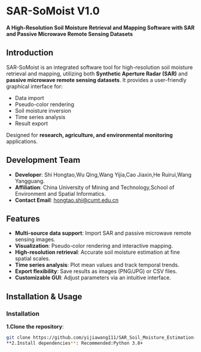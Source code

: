 # SAR-SoMoist V1.0  
**A High-Resolution Soil Moisture Retrieval and Mapping Software with SAR and Passive Microwave Remote Sensing Datasets**  

## Introduction  
SAR-SoMoist is an integrated software tool for high-resolution soil moisture retrieval and mapping, utilizing both **Synthetic Aperture Radar (SAR)** and **passive microwave remote sensing datasets**. It provides a user-friendly graphical interface for:  
- Data import  
- Pseudo-color rendering  
- Soil moisture inversion  
- Time series analysis  
- Result export  

Designed for **research, agriculture, and environmental monitoring** applications.

## Development Team
- **Developer**: Shi Hongtao,Wu Qing,Wang Yijia,Cao Jiaxin,He Ruirui,Wang Yangguang.
- **Affiliation**: China University of Mining and Technology,School of Environment and Spatial Informatics.
- **Contact Email**: hongtao.shi@cumt.edu.cn

## Features  
- **Multi-source data support**: Import SAR and passive microwave remote sensing images.  
- **Visualization**: Pseudo-color rendering and interactive mapping.  
- **High-resolution retrieval**: Accurate soil moisture estimation at fine spatial scales.  
- **Time series analysis**: Plot mean values and track temporal trends.  
- **Export flexibility**: Save results as images (PNG/JPG) or CSV files.  
- **Customizable GUI**: Adjust parameters via an intuitive interface.  

## Installation & Usage  

### Installation  
 **1.Clone the repository**:  
   ```bash
   git clone https://github.com/yijiawang111/SAR_Soil_Moisture_Estimation-SAR_SoMoist
 **2.Install dependencies**: Recommended:Python 3.8+
